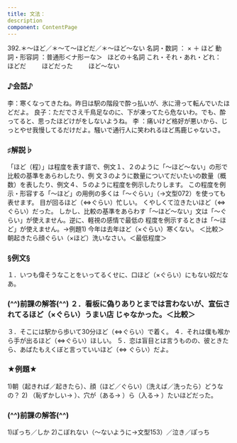```yaml
---
title: 文法：
description
component: ContentPage
---
```



392.＊～ほど／＊～て～ほどだ／＊～ほど～ない
名詞・数詞 ： × ＋ ほど
動詞・形容詞 ：普通形＜ナ形ーな＞   ほどの＋名詞
これ・それ・あれ・どれ：     ほどだ
        ほどだった
        ほど～ない
### ♪会話♪
李：寒くなってきたね。昨日は駅の階段で酔っ払いが、氷に滑って転んでいたほどだよ。
良子：ただでさえ千鳥足なのに、下が凍ってたら危ないわ。でも、酔ってると、思ったほどけがをしないようね。 李 ：痛いけど格好が悪いから、じっとやせ我慢してるだけだよ。騒いで通行人に笑われるほど馬鹿じゃないさ。
### ♯解説♭
「ほど（程）」は程度を表す語で、例文１、２のように「～ほど～ない」の形で比較の基準をあらわしたり、例 文３のように数量についてだいたいの数量（概数）を表したり、例文４、５のように程度を例示したりします。
この程度を例示・形容する「～ほど」の用例の多くは「～ぐらい」（→文型072）を使っても表せます。 目が回るほど（⇔ぐらい）忙しい。
くやしくて泣きたいほど（⇔ぐらい）だった。 しかし、比較の基準をあらわす「～ほど～ない」文は「～ぐらい」が使えません。逆に、軽視の感情で最低の
程度を例示するときは「～ほど」が使えません。→例題1)
今年は去年ほど（×ぐらい）寒くない。 ＜比較＞ 朝起きたら顔ぐらい（×ほど）洗いなさい。＜最低程度＞
### §例文§
１．いつも偉そうなことをいってるくせに、口ほど（×ぐらい）にもない奴だなあ。
### (^^)前課の解答(^^) ２．看板に偽りありとまでは言わないが、宣伝されてるほど（×ぐらい）うまい店 じゃなかった。＜比較＞
３．そこには駅から歩いて30分ほど（⇔ぐらい）で着く。
４．それは僕も喉から手が出るほど（⇔ぐらい）ほしい。
５．恋は盲目とは言うものの、彼ときたら、あばたもえくぼと言っていいほど（⇔
ぐらい）だよ。
### ★例題★
1)朝（起きれば／起きたら）、顔（ほど／ぐらい）（洗えば／洗ったら）どうなの？
2) （恥ずかしい→ ）、穴が（ある→ ）ら（入る→ ）たいほどだった。
### (^^)前課の解答(^^)
1)ぽっち／しか
2)こぼれない（～ないように→文型153）／泣き／ぽっち
